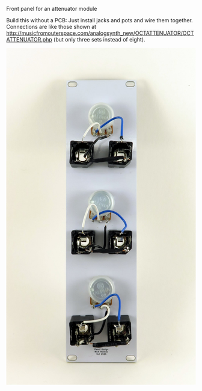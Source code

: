 Front panel for an attenuator module

Build this without a PCB: Just install jacks and pots and wire them together. Connections are like those shown at http://musicfromouterspace.com/analogsynth_new/OCTATTENUATOR/OCTATTENUATOR.php (but only three sets instead of eight).

![](IMG_6400.JPG)
